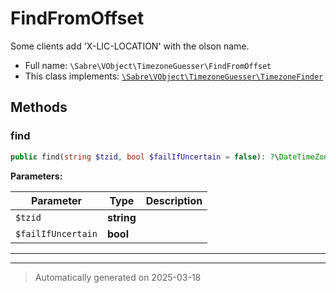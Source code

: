 
# FindFromOffset

Some clients add 'X-LIC-LOCATION' with the olson name.



* Full name: `\Sabre\VObject\TimezoneGuesser\FindFromOffset`
* This class implements:
[`\Sabre\VObject\TimezoneGuesser\TimezoneFinder`](./TimezoneFinder.md)




## Methods


### find



```php
public find(string $tzid, bool $failIfUncertain = false): ?\DateTimeZone
```








**Parameters:**

| Parameter | Type | Description |
|-----------|------|-------------|
| `$tzid` | **string** |  |
| `$failIfUncertain` | **bool** |  |





***


***
> Automatically generated on 2025-03-18
